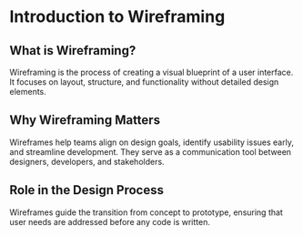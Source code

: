 # Introduction to Wireframing

## What is Wireframing?
Wireframing is the process of creating a visual blueprint of a user interface. It focuses on layout, structure, and functionality without detailed design elements.

## Why Wireframing Matters
Wireframes help teams align on design goals, identify usability issues early, and streamline development. They serve as a communication tool between designers, developers, and stakeholders.

## Role in the Design Process
Wireframes guide the transition from concept to prototype, ensuring that user needs are addressed before any code is written.
